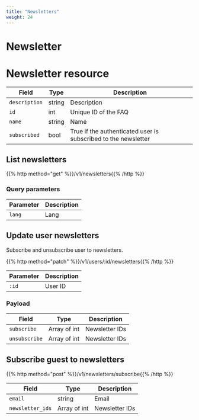 ```yaml
---
title: "Newsletters"
weight: 24
---
```


# Newsletter

# Newsletter resource

| Field         | Type   | Description                                                    |
| ------------- | ------ | -------------------------------------------------------------- |
| `description` | string | Description                                                    |
| `id`          | int    | Unique ID of the FAQ                                           |
| `name`        | string | Name                                                           |
| `subscribed`  | bool   | True if the authenticated user is subscribed to the newsletter |

## List newsletters

{{% http method="get" %}}/v1/newsletters{{% /http %}}

### Query parameters

| Parameter | Description |
| --------- | ----------- |
| `lang`    | Lang        |

## Update user newsletters

Subscribe and unsubscribe user to newsletters.

{{% http method="patch" %}}/v1/users/:id/newsletters{{% /http %}}

| Parameter | Description |
| --------- | ----------- |
| `:id`     | User ID     |

### Payload

| Field            | Type         | Description    |
| ---------------- | ------------ | -------------- |
| `subscribe`      | Array of int | Newsletter IDs |
| `unsubscribe`    | Array of int | Newsletter IDs |

## Subscribe guest to newsletters

{{% http method="post" %}}/v1/newsletters/subscribe{{% /http %}}

| Field            | Type         | Description    |
| ---------------- | ------------ | -------------- |
| `email`          | string       | Email          |
| `newsletter_ids` | Array of int | Newsletter IDs |
